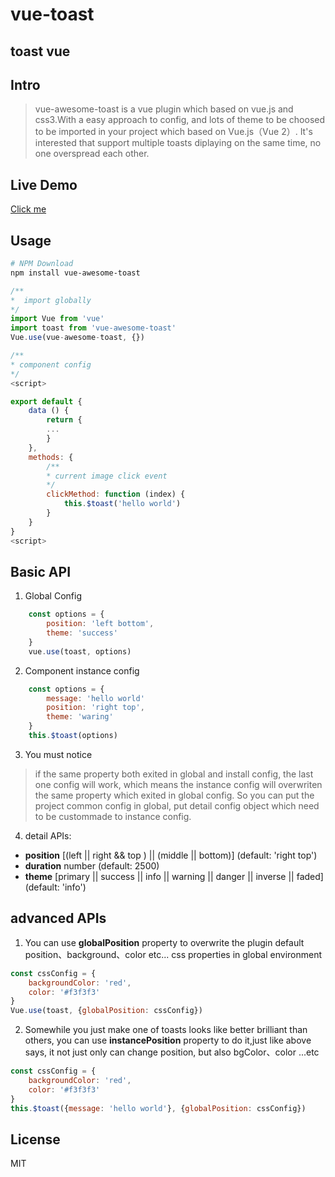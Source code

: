 # vue-toast

 toast vue
---

## Intro
> vue-awesome-toast is a vue plugin which based on vue.js and css3.With a easy approach to config, and lots of theme to be choosed to be imported in your project which based on Vue.js（Vue 2）.
It's interested that support multiple toasts diplaying on the same time, no one overspread each other.

## Live Demo
[Click me](https://wxhthx.github.io/v-easy-swiper/ "swiper") 

## Usage
```bash
# NPM Download
npm install vue-awesome-toast
```

```javascript
/**
*  import globally
*/
import Vue from 'vue'
import toast from 'vue-awesome-toast'
Vue.use(vue-awesome-toast, {})
```

```javascript
/**
* component config
*/
<script>

export default {
    data () {
        return {
        ...
        }
    },
    methods: {
        /**
        * current image click event
        */
        clickMethod: function (index) {
            this.$toast('hello world')
        }
    }
}
<script>
```

## Basic API
1. Global Config
```javascript
    const options = {
        position: 'left bottom',
        theme: 'success'
    }
    vue.use(toast, options)
```
2. Component instance config
```javascript
    const options = {
        message: 'hello world'
        position: 'right top',
        theme: 'waring'
    }
    this.$toast(options)
```
3. You must notice
> if the same property both exited in global and install config, the last one config will work, which means the instance config will overwriten the same property which exited in global config.
    So you can put the project common config in global, put detail config object which need to be custommade to instance config.
4. detail APIs:
* __position__ [(left || right && top ) || (middle || bottom)] (default: 'right top')
* __duration__ number (default: 2500)
* __theme__ [primary || success || info || warning || danger || inverse || faded] (default: 'info')

## advanced APIs
1. You can use __globalPosition__ property to overwrite the plugin default position、background、color etc... css properties in global environment

```javascript
const cssConfig = {
    backgroundColor: 'red',
    color: '#f3f3f3'
}
Vue.use(toast, {globalPosition: cssConfig})
```

2. Somewhile you just make one of toasts looks like better brilliant than others, you can use __instancePosition__ property to do it,just like above says, it not just  only can change position, but also bgColor、color ...etc
```javascript
const cssConfig = {
    backgroundColor: 'red',
    color: '#f3f3f3'
}
this.$toast({message: 'hello world'}, {globalPosition: cssConfig})
```

## License
MIT

